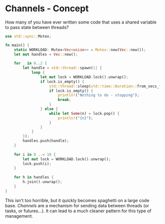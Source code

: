 # Channels - Concept

How many of you have ever written some code that uses a shared variable to pass state between threads?

```rust
use std::sync::Mutex;

fn main() {
    static WORKLOAD: Mutex<Vec<usize>> = Mutex::new(Vec::new());
    let mut handles = Vec::new();
    
    for _ in 0..2 {
        let handle = std::thread::spawn(|| {
            loop {
                let mut lock = WORKLOAD.lock().unwrap();
                if lock.is_empty() {
                    std::thread::sleep(std::time::Duration::from_secs_f32(0.1));
                    if lock.is_empty() {
                        println!("Nothing to do - stopping");
                        break;
                    }
                } else {
                    while let Some(n) = lock.pop() {
                        println!("{n}");
                    }
                }
            }
        });
        handles.push(handle);
    }
    
    for i in 0 ..= 10 {
        let mut lock = WORKLOAD.lock().unwrap();
        lock.push(i);
    }
    
    for h in handles {
        h.join().unwrap();
    }
}
```

This isn't too horrible, but it quickly becomes spaghetti on a large code base. *Channels* are a mechanism for sending data between threads (or tasks, or futures...). It can lead to a much cleaner pattern for this type of management.